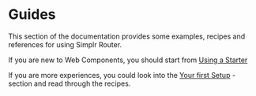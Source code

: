 # Guides

This section of the documentation provides some examples, recipes and references for using Simplr Router.

If you are new to Web Components, you should start from [Using a Starter](/guides/getting-started/using-a-starter/)

If you are more experiences, you could look into the [Your first Setup](/guides/getting-started/your-first-setup/) -section and read through the recipes.
